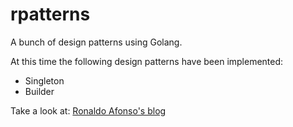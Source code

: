 # rpatterns

A bunch of design patterns using Golang.

At this time the following design patterns have been implemented:

* Singleton
* Builder

Take a look at: [Ronaldo Afonso's blog](http://www.ronaldoafonso.com.br/)
